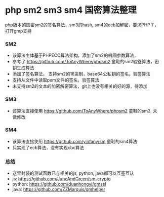 # php sm2 sm3 sm4 国密算法整理
php版本的国密sm2的签名算法，sm3的hash,  sm4的ecb加解密，要求PHP７，打开gmp支持
### SM2
* 该算法主体基于PHPECC算法架构，添加了sm2的椭圆参数算法， 
* 参考了 https://github.com/ToAnyWhere/phpsm2 童鞋的sm2验签算法，密钥生成算法
* 添加了签名算法， 支持sm2的16进制，base64公私钥的签名，验签算法
* 支持从文件中读取pem文件的签名，验签算法
* 未支持sm2的文本的加密解密算法，git上也没有相关的好的源，待添加

### SM3
* 该算法直接使用 https://github.com/ToAnyWhere/phpsm2 童鞋的sm3, 未做修改

### SM4
* 该算法直接使用 https://github.com/yinfany/sm 童鞋的sm4算法
* 只实现了ecb算法，没有实现cbc算法

### 总结
* 这里封装的测试函数已与相关的js, python, java都可以互签互认
* js: https://github.com/JuneAndGreen/sm-crypto
* python: https://github.com/duanhongyi/gmssl
* java: https://github.com/ZZMarquis/gmhelper
